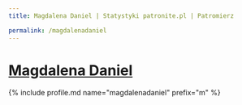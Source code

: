 ```yaml
---
title: Magdalena Daniel | Statystyki patronite.pl | Patromierz

permalink: /magdalenadaniel
---
```


# [Magdalena Daniel](https://patronite.pl/magdalenadaniel)

{% include profile.md name="magdalenadaniel" prefix="m" %}
